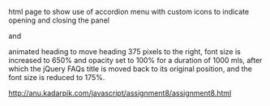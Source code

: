 html page to show use of accordion menu 
with custom icons to indicate opening and closing the panel 

and 

animated heading to move heading 375 pixels to the right,
font size is increased to 650%
and opacity set to 100% for a duration of 1000 mls, 
after which the jQuery FAQs title is moved back to its original position, 
and the font size is reduced to 175%. 

http://anu.kadarpik.com/javascript/assignment8/assignment8.html
